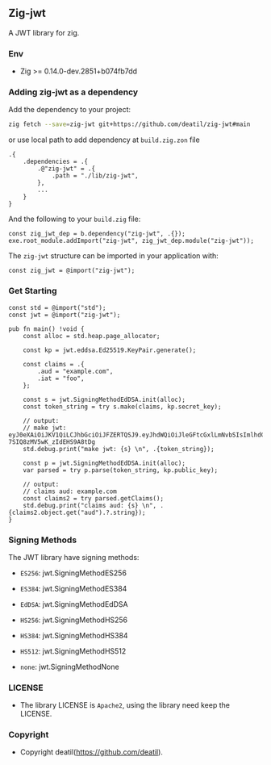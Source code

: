 ## Zig-jwt 

A JWT library for zig.


### Env

 - Zig >= 0.14.0-dev.2851+b074fb7dd


### Adding zig-jwt as a dependency

Add the dependency to your project:

```sh
zig fetch --save=zig-jwt git+https://github.com/deatil/zig-jwt#main
```

or use local path to add dependency at `build.zig.zon` file

```zig
.{
    .dependencies = .{
        .@"zig-jwt" = .{
            .path = "./lib/zig-jwt",
        },
        ...
    }
}
```

And the following to your `build.zig` file:

```zig
const zig_jwt_dep = b.dependency("zig-jwt", .{});
exe.root_module.addImport("zig-jwt", zig_jwt_dep.module("zig-jwt"));
```

The `zig-jwt` structure can be imported in your application with:

```zig
const zig_jwt = @import("zig-jwt");
```


### Get Starting

~~~zig
const std = @import("std");
const jwt = @import("zig-jwt");

pub fn main() !void {
    const alloc = std.heap.page_allocator;

    const kp = jwt.eddsa.Ed25519.KeyPair.generate();

    const claims = .{
        .aud = "example.com",
        .iat = "foo",
    };

    const s = jwt.SigningMethodEdDSA.init(alloc);
    const token_string = try s.make(claims, kp.secret_key);
    
    // output: 
    // make jwt: eyJ0eXAiOiJKV1QiLCJhbGciOiJFZERTQSJ9.eyJhdWQiOiJleGFtcGxlLmNvbSIsImlhdCI6ImZvbyJ9.zXaymzzL0dtQZdK7DS32nqES2qoAvzFGPtcQFRvIC0k4XfRybivp1MpCjwJrI-7SIQ8zMV5wK_zIdEHS9A8tDg
    std.debug.print("make jwt: {s} \n", .{token_string});

    const p = jwt.SigningMethodEdDSA.init(alloc);
    var parsed = try p.parse(token_string, kp.public_key);
    
    // output: 
    // claims aud: example.com
    const claims2 = try parsed.getClaims();
    std.debug.print("claims aud: {s} \n", .{claims2.object.get("aud").?.string});
}
~~~


### Signing Methods

The JWT library have signing methods:

 - `ES256`: jwt.SigningMethodES256
 - `ES384`: jwt.SigningMethodES384
 
 - `EdDSA`: jwt.SigningMethodEdDSA

 - `HS256`: jwt.SigningMethodHS256
 - `HS384`: jwt.SigningMethodHS384
 - `HS512`: jwt.SigningMethodHS512

 - `none`: jwt.SigningMethodNone


### LICENSE

*  The library LICENSE is `Apache2`, using the library need keep the LICENSE.


### Copyright

*  Copyright deatil(https://github.com/deatil).
